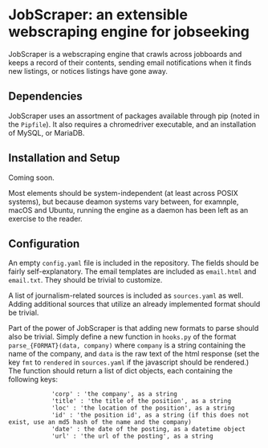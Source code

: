 # JobScraper: an extensible webscraping engine for jobseeking

JobScraper is a webscraping engine that crawls across jobboards and keeps a record of their contents,
sending email notifications when it finds new listings, or notices listings have gone away.

## Dependencies

JobScraper uses an assortment of packages available through pip (noted in the `Pipfile`). It also requires
a chromedriver executable, and an installation of MySQL, or MariaDB.

## Installation and Setup

Coming soon.

Most elements should be system-independent (at least across POSIX systems), but because deamon systems vary between, for examnple, macOS and Ubuntu, running the engine as a daemon has been left as an exercise to the reader.

## Configuration

An empty `config.yaml` file is included in the repository. The fields should be fairly self-explanatory. The email templates are included as `email.html` and `email.txt`. They should be trivial to customize.

A list of journalism-related sources is included as `sources.yaml` as well. Adding additional sources that utilize an already implemented format should be trivial.

Part of the power of JobScraper is that adding new formats to parse should also be trivial. Simply define a new function in `hooks.py` of the format `parse_{FORMAT}(data, company)` where `company` is a string containing the name of the company, and `data` is the raw text of the html response (set the key `fmt` to `rendered` in `sources.yaml` if the javascript should be rendered.) The function should return a list of dict objects, each containing the following keys:

```
            'corp' : 'the company', as a string
            'title' : 'the title of the position', as a string
            'loc' : 'the location of the position', as a string
            'id' : 'the position id', as a string (if this does not exist, use an md5 hash of the name and the company)
            'date' : the date of the posting, as a datetime object 
            'url' : 'the url of the posting', as a string
```